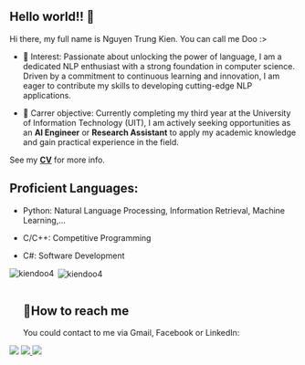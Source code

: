 ## Hello world!! 👋

Hi there, my full name is Nguyen Trung Kien. You can call me Doo :>

* 🌱 Interest: Passionate about unlocking the power of language, I am a dedicated NLP enthusiast with a strong foundation in computer science. Driven by a commitment to continuous learning and innovation, I am eager to contribute my skills to developing cutting-edge NLP applications.

* 🔭 Carrer objective: Currently completing my third year at the University of Information Technology (UIT), I am actively seeking opportunities as an **AI Engineer** or **Research Assistant** to apply my academic knowledge and gain practical experience in the field.

See my [**CV**](https://drive.google.com/file/d/1Vw794Cicr_dBjujVZADw2CpCLpcJzgmf/view?usp=sharing) for more info.
<!--
**kiendoo4/kiendoo4** is a ✨ _special_ ✨ repository because its `README.md` (this file) appears on your GitHub profile.

Here are some ideas to get you started:

- 🔭 I’m currently working on ...
- 🌱 I’m currently learning ...
- 👯 I’m looking to collaborate on ...
- 🤔 I’m looking for help with ...
- 💬 Ask me about ...
- 📫 How to reach me: ...
- 😄 Pronouns: ...
- ⚡ Fun fact: ...
-->

## Proficient Languages:

* Python: Natural Language Processing, Information Retrieval, Machine Learning,...

* C/C++: Competitive Programming 

* C#: Software Development

<p><img align="left" src="https://github-readme-stats.vercel.app/api/top-langs?username=kiendoo4&show_icons=true&locale=en&layout=compact" alt="kiendoo4" /></p>

<p>&nbsp;<img align="center" src="https://github-readme-stats.vercel.app/api?username=kiendoo4&show_icons=true&locale=en" alt="kiendoo4" /></p>

<!-- Connect with me -->
  <!--h2 without bottom border-->
  <div id="user-content-toc">
    <ul align="left">
      <summary><h2 style="display: inline-block">🤝How to reach me</h2></summary>
      You could contact to me via Gmail, Facebook or LinkedIn:
    </ul>
  <!--icons and links-->
  <p align="left">
<a href="https://www.linkedin.com/in/kiendoo4/">
<img src="https://img.shields.io/badge/LinkedIn-0077B5?style=for-the-badge&logo=linkedin&logoColor=white" /></a>

<a href="mailto:kdoo4.work@gmail.com">
<img src="https://img.shields.io/badge/Gmail-D14836?style=for-the-badge&logo=gmail&logoColor=white" />  
</a>

<a href="https://www.facebook.com/kiendoo4/">
<img src="https://img.shields.io/badge/Facebook-1877F2?style=for-the-badge&logo=facebook&logoColor=white" /></a>

</a>
  </p>
  </div>

